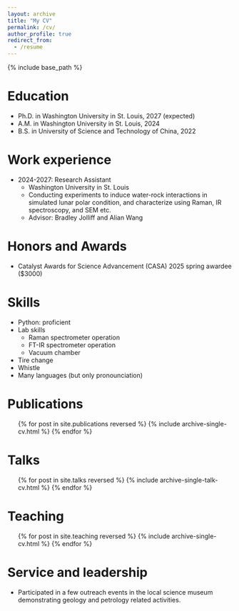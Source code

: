 ```yaml
---
layout: archive
title: "My CV"
permalink: /cv/
author_profile: true
redirect_from:
  - /resume
---
```


{% include base_path %}

Education
======
* Ph.D. in Washington University in St. Louis, 2027 (expected)
* A.M. in Washington University in St. Louis, 2024
* B.S. in University of Science and Technology of China, 2022

Work experience
======

* 2024-2027: Research Assistant
  * Washington University in St. Louis
  * Conducting experiments to induce water-rock interactions in simulated lunar polar condition, and characterize using Raman, IR spectroscopy, and SEM etc.
  * Advisor: Bradley Jolliff and Alian Wang

Honors and Awards
======

* Catalyst Awards for Science Advancement (CASA) 2025 spring awardee ($3000)
  
Skills
======
* Python: proficient
* Lab skills
  * Raman spectrometer operation
  * FT-IR spectrometer operation
  * Vacuum chamber
* Tire change
* Whistle
* Many languages (but only pronounciation)

Publications
======
  <ul>{% for post in site.publications reversed %}
    {% include archive-single-cv.html %}
  {% endfor %}</ul>
  
Talks
======
  <ul>{% for post in site.talks reversed %}
    {% include archive-single-talk-cv.html  %}
  {% endfor %}</ul>
  
Teaching
======
  <ul>{% for post in site.teaching reversed %}
    {% include archive-single-cv.html %}
  {% endfor %}</ul>
  
Service and leadership
======
* Participated in a few outreach events in the local science museum demonstrating geology and petrology related activities.
